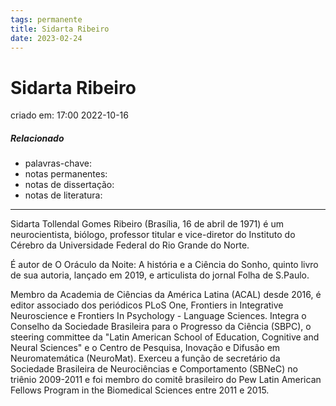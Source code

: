 ```yaml
---
tags: permanente
title: Sidarta Ribeiro
date: 2023-02-24
---
```

# Sidarta Ribeiro
criado em: 17:00 2022-10-16

##### Relacionado
- palavras-chave: 
- notas permanentes: 
- notas de dissertação:
- notas de literatura: 

---

Sidarta Tollendal Gomes Ribeiro (Brasília, 16 de abril de 1971) é um neurocientista, biólogo, professor titular e vice-diretor do Instituto do Cérebro da Universidade Federal do Rio Grande do Norte.

É autor de O Oráculo da Noite: A história e a Ciência do Sonho, quinto livro de sua autoria, lançado em 2019, e articulista do jornal Folha de S.Paulo.

Membro da Academia de Ciências da América Latina (ACAL) desde 2016, é editor associado dos periódicos PLoS One, Frontiers in Integrative Neuroscience e Frontiers In Psychology - Language Sciences. Integra o Conselho da Sociedade Brasileira para o Progresso da Ciência (SBPC), o steering committee da "Latin American School of Education, Cognitive and Neural Sciences" e o Centro de Pesquisa, Inovação e Difusão em Neuromatemática (NeuroMat). Exerceu a função de secretário da Sociedade Brasileira de Neurociências e Comportamento (SBNeC) no triênio 2009-2011 e foi membro do comitê brasileiro do Pew Latin American Fellows Program in the Biomedical Sciences entre 2011 e 2015. 